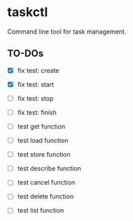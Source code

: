 # taskctl
Command line tool for task management.


## TO-DOs
- [x] fix test: create
- [x] fix test: start
- [ ] fix test: stop
- [ ] fix test: finish

- [ ] test get function
- [ ] test load function
- [ ] test store function
- [ ] test describe function
- [ ] test cancel function
- [ ] test delete function
- [ ] test list function
